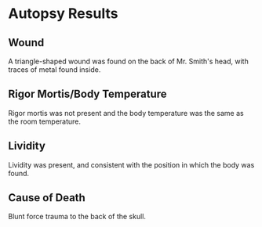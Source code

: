 # Autopsy Results

## Wound
A triangle-shaped wound was found on the back of Mr. Smith's head, with traces of metal found inside.

## Rigor Mortis/Body Temperature
Rigor mortis was not present and the body temperature was the same as the room temperature.

## Lividity
Lividity was present, and consistent with the position in which the body was found.

## Cause of Death
Blunt force trauma to the back of the skull.